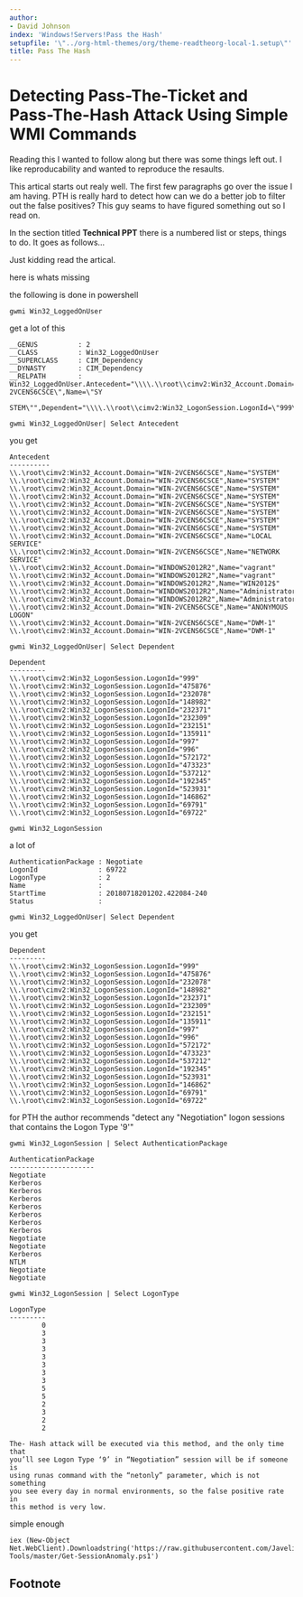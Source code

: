 ```yaml
---
author:
- David Johnson
index: 'Windows!Servers!Pass the Hash'
setupfile: '\"../org-html-themes/org/theme-readtheorg-local-1.setup\"'
title: Pass The Hash
---
```


Detecting Pass-The-Ticket and Pass-The-Hash Attack Using Simple WMI Commands
============================================================================

Reading this I wanted to follow along but there was some things left
out. I like reproducability and wanted to reproduce the resaults.

This artical starts out realy well. The first few paragraphs go over the
issue I am having. PTH is really hard to detect how can we do a better
job to filter out the false positives? This guy seams to have figured
something out so I read on.

In the section titled **Technical PPT** there is a numbered list or
steps, things to do. It goes as follows...

Just kidding read the artical.

here is whats missing

the following is done in powershell

    gwmi Win32_LoggedOnUser

get a lot of this



    __GENUS          : 2
    __CLASS          : Win32_LoggedOnUser
    __SUPERCLASS     : CIM_Dependency
    __DYNASTY        : CIM_Dependency
    __RELPATH        : Win32_LoggedOnUser.Antecedent="\\\\.\\root\\cimv2:Win32_Account.Domain=\"WIN-2VCENS6CSCE\",Name=\"SY
                       STEM\"",Dependent="\\\\.\\root\\cimv2:Win32_LogonSession.LogonId=\"999\""

    gwmi Win32_LoggedOnUser| Select Antecedent

you get

    Antecedent
    ----------
    \\.\root\cimv2:Win32_Account.Domain="WIN-2VCENS6CSCE",Name="SYSTEM"
    \\.\root\cimv2:Win32_Account.Domain="WIN-2VCENS6CSCE",Name="SYSTEM"
    \\.\root\cimv2:Win32_Account.Domain="WIN-2VCENS6CSCE",Name="SYSTEM"
    \\.\root\cimv2:Win32_Account.Domain="WIN-2VCENS6CSCE",Name="SYSTEM"
    \\.\root\cimv2:Win32_Account.Domain="WIN-2VCENS6CSCE",Name="SYSTEM"
    \\.\root\cimv2:Win32_Account.Domain="WIN-2VCENS6CSCE",Name="SYSTEM"
    \\.\root\cimv2:Win32_Account.Domain="WIN-2VCENS6CSCE",Name="SYSTEM"
    \\.\root\cimv2:Win32_Account.Domain="WIN-2VCENS6CSCE",Name="SYSTEM"
    \\.\root\cimv2:Win32_Account.Domain="WIN-2VCENS6CSCE",Name="LOCAL SERVICE"
    \\.\root\cimv2:Win32_Account.Domain="WIN-2VCENS6CSCE",Name="NETWORK SERVICE"
    \\.\root\cimv2:Win32_Account.Domain="WINDOWS2012R2",Name="vagrant"
    \\.\root\cimv2:Win32_Account.Domain="WINDOWS2012R2",Name="vagrant"
    \\.\root\cimv2:Win32_Account.Domain="WINDOWS2012R2",Name="WIN2012$"
    \\.\root\cimv2:Win32_Account.Domain="WINDOWS2012R2",Name="Administrator"
    \\.\root\cimv2:Win32_Account.Domain="WINDOWS2012R2",Name="Administrator"
    \\.\root\cimv2:Win32_Account.Domain="WIN-2VCENS6CSCE",Name="ANONYMOUS LOGON"
    \\.\root\cimv2:Win32_Account.Domain="WIN-2VCENS6CSCE",Name="DWM-1"
    \\.\root\cimv2:Win32_Account.Domain="WIN-2VCENS6CSCE",Name="DWM-1"

    gwmi Win32_LoggedOnUser| Select Dependent

    Dependent
    ---------
    \\.\root\cimv2:Win32_LogonSession.LogonId="999"
    \\.\root\cimv2:Win32_LogonSession.LogonId="475876"
    \\.\root\cimv2:Win32_LogonSession.LogonId="232078"
    \\.\root\cimv2:Win32_LogonSession.LogonId="148982"
    \\.\root\cimv2:Win32_LogonSession.LogonId="232371"
    \\.\root\cimv2:Win32_LogonSession.LogonId="232309"
    \\.\root\cimv2:Win32_LogonSession.LogonId="232151"
    \\.\root\cimv2:Win32_LogonSession.LogonId="135911"
    \\.\root\cimv2:Win32_LogonSession.LogonId="997"
    \\.\root\cimv2:Win32_LogonSession.LogonId="996"
    \\.\root\cimv2:Win32_LogonSession.LogonId="572172"
    \\.\root\cimv2:Win32_LogonSession.LogonId="473323"
    \\.\root\cimv2:Win32_LogonSession.LogonId="537212"
    \\.\root\cimv2:Win32_LogonSession.LogonId="192345"
    \\.\root\cimv2:Win32_LogonSession.LogonId="523931"
    \\.\root\cimv2:Win32_LogonSession.LogonId="146862"
    \\.\root\cimv2:Win32_LogonSession.LogonId="69791"
    \\.\root\cimv2:Win32_LogonSession.LogonId="69722"

    gwmi Win32_LogonSession

a lot of

    AuthenticationPackage : Negotiate
    LogonId               : 69722
    LogonType             : 2
    Name                  :
    StartTime             : 20180718201202.422084-240
    Status                :

    gwmi Win32_LoggedOnUser| Select Dependent

you get

    Dependent
    ---------
    \\.\root\cimv2:Win32_LogonSession.LogonId="999"
    \\.\root\cimv2:Win32_LogonSession.LogonId="475876"
    \\.\root\cimv2:Win32_LogonSession.LogonId="232078"
    \\.\root\cimv2:Win32_LogonSession.LogonId="148982"
    \\.\root\cimv2:Win32_LogonSession.LogonId="232371"
    \\.\root\cimv2:Win32_LogonSession.LogonId="232309"
    \\.\root\cimv2:Win32_LogonSession.LogonId="232151"
    \\.\root\cimv2:Win32_LogonSession.LogonId="135911"
    \\.\root\cimv2:Win32_LogonSession.LogonId="997"
    \\.\root\cimv2:Win32_LogonSession.LogonId="996"
    \\.\root\cimv2:Win32_LogonSession.LogonId="572172"
    \\.\root\cimv2:Win32_LogonSession.LogonId="473323"
    \\.\root\cimv2:Win32_LogonSession.LogonId="537212"
    \\.\root\cimv2:Win32_LogonSession.LogonId="192345"
    \\.\root\cimv2:Win32_LogonSession.LogonId="523931"
    \\.\root\cimv2:Win32_LogonSession.LogonId="146862"
    \\.\root\cimv2:Win32_LogonSession.LogonId="69791"
    \\.\root\cimv2:Win32_LogonSession.LogonId="69722"

for PTH the author recommends \"detect any "Negotiation" logon sessions
that contains the Logon Type '9'\"

    gwmi Win32_LogonSession | Select AuthenticationPackage

    AuthenticationPackage
    ---------------------
    Negotiate
    Kerberos
    Kerberos
    Kerberos
    Kerberos
    Kerberos
    Kerberos
    Kerberos
    Negotiate
    Negotiate
    Kerberos
    NTLM
    Negotiate
    Negotiate

    gwmi Win32_LogonSession | Select LogonType

    LogonType
    ---------
            0
            3
            3
            3
            3
            3
            3
            3
            5
            5
            2
            3
            2
            2

``` {.example}
The- Hash attack will be executed via this method, and the only time that 
you’ll see Logon Type ‘9’ in “Negotiation” session will be if someone is 
using runas command with the “netonly” parameter, which is not something 
you see every day in normal environments, so the false positive rate in 
this method is very low.
```

simple enough

    iex (New-Object Net.WebClient).Downloadstring('https://raw.githubusercontent.com/JavelinNetworks/IR-Tools/master/Get-SessionAnomaly.ps1')

Footnote
--------
